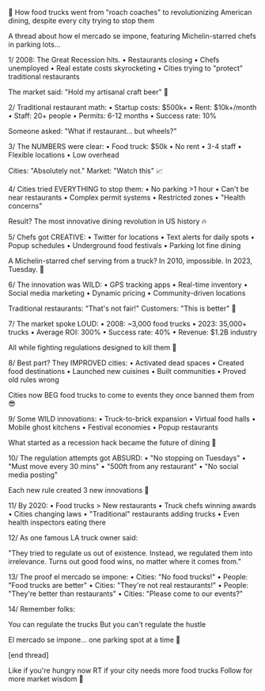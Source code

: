 🧵 How food trucks went from "roach coaches" to revolutionizing American dining, despite every city trying to stop them

A thread about how el mercado se impone, featuring Michelin-starred chefs in parking lots...

1/ 2008: The Great Recession hits.
• Restaurants closing
• Chefs unemployed
• Real estate costs skyrocketing
• Cities trying to "protect" traditional restaurants

The market said: "Hold my artisanal craft beer" 🚚

2/ Traditional restaurant math:
• Startup costs: $500k+
• Rent: $10k+/month
• Staff: 20+ people
• Permits: 6-12 months
• Success rate: 10%

Someone asked: "What if restaurant... but wheels?" 

3/ The NUMBERS were clear:
• Food truck: $50k
• No rent
• 3-4 staff
• Flexible locations
• Low overhead

Cities: "Absolutely not."
Market: "Watch this" 📈

4/ Cities tried EVERYTHING to stop them:
• No parking >1 hour
• Can't be near restaurants
• Complex permit systems
• Restricted zones
• "Health concerns"

Result? The most innovative dining revolution in US history 🔥

5/ Chefs got CREATIVE:
• Twitter for locations
• Text alerts for daily spots
• Popup schedules
• Underground food festivals
• Parking lot fine dining

A Michelin-starred chef serving from a truck? In 2010, impossible. In 2023, Tuesday. 🌮

6/ The innovation was WILD:
• GPS tracking apps
• Real-time inventory
• Social media marketing
• Dynamic pricing
• Community-driven locations

Traditional restaurants: "That's not fair!"
Customers: "This is better" 📱

7/ The market spoke LOUD:
• 2008: ~3,000 food trucks
• 2023: 35,000+ trucks
• Average ROI: 300%
• Success rate: 40%
• Revenue: $1.2B industry

All while fighting regulations designed to kill them 💪

8/ Best part? They IMPROVED cities:
• Activated dead spaces
• Created food destinations
• Launched new cuisines
• Built communities
• Proved old rules wrong

Cities now BEG food trucks to come to events they once banned them from 😎

9/ Some WILD innovations:
• Truck-to-brick expansion
• Virtual food halls
• Mobile ghost kitchens
• Festival economies
• Popup restaurants

What started as a recession hack became the future of dining 🚀

10/ The regulation attempts got ABSURD:
• "No stopping on Tuesdays"
• "Must move every 30 mins"
• "500ft from any restaurant"
• "No social media posting"

Each new rule created 3 new innovations 🧠

11/ By 2020:
• Food trucks > New restaurants
• Truck chefs winning awards
• Cities changing laws
• "Traditional" restaurants adding trucks
• Even health inspectors eating there

12/ As one famous LA truck owner said:

"They tried to regulate us out of existence. Instead, we regulated them into irrelevance. Turns out good food wins, no matter where it comes from."

13/ The proof el mercado se impone:
• Cities: "No food trucks!"
• People: "Food trucks are better"
• Cities: "They're not real restaurants!"
• People: "They're better than restaurants"
• Cities: "Please come to our events?" 

14/ Remember folks:

You can regulate the trucks
But you can't regulate the hustle

El mercado se impone... one parking spot at a time 🚚

[end thread]

Like if you're hungry now
RT if your city needs more food trucks
Follow for more market wisdom 🧵
